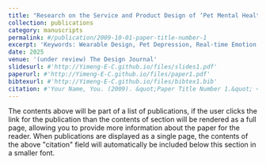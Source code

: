 ```yaml
---
title: "Research on the Service and Product Design of ‘Pet Mental Health Detection and Prevention’ Wearable Product"
collection: publications
category: manuscripts
permalink: #/publication/2009-10-01-paper-title-number-1
excerpt: 'Keywords: Wearable Design, Pet Depression, Real-time Emotion Detection, Animal Behavior, Human Animal Interaction\nPet mental health is increasingly recognized as a crucial aspect of overall pet well-being and a key determinant of the quality of life for both pets and their owners (pet-owner interaction). Recent societal initiatives and regulations highlight the growing importance of addressing pet emotional needs. Studies indicate that advanced technologies, such as wearable devices and machine learning, hold significant potential for real-time monitoring and enhancement of pet mental health. This research offers a powerful approach to anticipate future possibilities by visualizing detailed information through wearable product and UX/UI design. We present a set of design research methods engaging pet owners in various empathy activities and a design process to translate their needs into visual concepts for future pet mental health monitoring devices that are user-friendly and more likely to be adopted.'
date: 2025
venue: '(under review) The Design Journal'
slidesurl: #'http://Yimeng-E-C.github.io/files/slides1.pdf'
paperurl: #'http://Yimeng-E-C.github.io/files/paper1.pdf'
bibtexurl: #'http://Yimeng-E-C.github.io/files/bibtex1.bib'
citation: #'Your Name, You. (2009). &quot;Paper Title Number 1.&quot; <i>Journal 1</i>. 1(1).'
---
```

The contents above will be part of a list of publications, if the user clicks the link for the publication than the contents of section will be rendered as a full page, allowing you to provide more information about the paper for the reader. When publications are displayed as a single page, the contents of the above "citation" field will automatically be included below this section in a smaller font.

